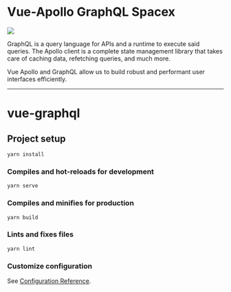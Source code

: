 # Vue-Apollo GraphQL Spacex

[![](https://vueschool.io/media/e256afbe4cfb56f8e3df32d2550d6823/vueschool_vue-apollo-graphql-fundamentals-course.jpg)](https://vueschool.io/courses/vue-apollo-graphql-fundamentals)

GraphQL is a query language for APIs and a runtime to execute said queries. The Apollo client is a complete state management library that takes care of caching data, refetching queries, and much more.

Vue Apollo and GraphQL allow us to build robust and performant user interfaces efficiently.

---

# vue-graphql

## Project setup
```
yarn install
```

### Compiles and hot-reloads for development
```
yarn serve
```

### Compiles and minifies for production
```
yarn build
```

### Lints and fixes files
```
yarn lint
```

### Customize configuration
See [Configuration Reference](https://cli.vuejs.org/config/).
